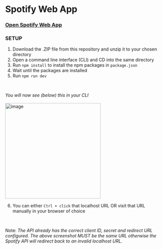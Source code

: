 # Spotify Web App

### [Open Spotify Web App](https://spotify.brendanprice.xyz/)

### SETUP

1. Download the .ZIP file from this repository and unzip it to your chosen directory
2. Open a command line interface (CLI) and CD into the same directory
3. Run `npm install` to install the npm packages in `package.json`
4. Wait until the packages are installed
5. Run `npm run dev`

<br>

_You will now see (below) this in your CLI_ <br><br>
<img width="305" alt="image" src="https://user-images.githubusercontent.com/56489848/172600456-e7c67a71-6b6f-4134-bae0-1b89c8cc86ae.png">
<br>

6. You can either `Ctrl + click` that localhost URL OR visit that URL manually in your browser of choice

<br>

<bold>Note:</bold> _The API already has the correct client ID, secret and redirect URL configured. The above screenshot MUST be the same URL otherwise the Spotify API will redirect back to an invalid localhost URL._
